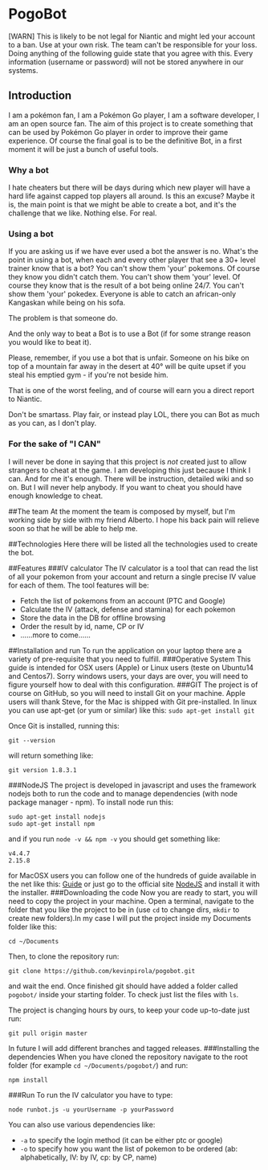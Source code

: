 # PogoBot
[WARN]
This is likely to be not legal for Niantic and might led your account to a ban. Use at your own risk. The team can't be responsible for your loss. Doing anything of the following guide state that you agree with this. Every information (username or password) will not be stored anywhere in our systems.
## Introduction
I am a pokémon fan, I am a Pokémon Go player, I am a software developer, I am an open source fan.
The aim of this project is to create something that can be used by Pokémon Go player in order to improve their game experience.
Of course the final goal is to be the definitive Bot, in a first moment it will be just a bunch of useful tools.
### Why a bot
I hate cheaters but there will be days during which new player will have a hard life against capped top players all around. Is this an excuse? Maybe it is, the main point is that we might be able to create a bot, and it's the challenge that we like. Nothing else. For real.
### Using a bot
If you are asking us if we have ever used a bot the answer is no. What's the point in using a bot, when each and every other player that see a 30+ level trainer know that is a bot?
You can't show them 'your' pokemons. Of course they know you didn't catch them.
You can't show them 'your' level. Of course they know that is the result of a bot being online 24/7.
You can't show them 'your' pokedex. Everyone is able to catch an african-only Kangaskan while being on his sofa.

The problem is that someone do.

And the only way to beat a Bot is to use a Bot (if for some strange reason you would like to beat it).

Please, remember, if you use a bot that is unfair. Someone on his bike on top of a mountain far away in the desert at 40° will be quite upset if you steal his emptied gym - if you're not beside him.

That is one of the worst feeling, and of course will earn you a direct report to Niantic.

Don't be smartass. Play fair, or instead play LOL, there you can Bot as much as you can, as I don't play.
### For the sake of "I CAN"
I will never be done in saying that this project is *not* created just to allow strangers to cheat at the game.
I am developing this just because I think I can. And for me it's enough. There will be instruction, detailed wiki and so on. But I will never help anybody. If you want to cheat you should have enough knowledge to cheat.

##The team
At the moment the team is composed by myself, but I'm working side by side with my friend Alberto. I hope his back pain will relieve soon so that he will be able to help me.

##Technologies
Here there will be listed all the technologies used to create the bot.

##Features
###IV calculator
The IV calculator is a tool that can read the list of all your pokemon from your account and return a single precise IV value for each of them. The tool features will be:

 * Fetch the list of pokemons from an account (PTC and Google)
 * Calculate the IV (attack, defense and stamina) for each pokemon
 * Store the data in the DB for offline browsing
 * Order the result by id, name, CP or IV
 * ......more to come......

##Installation and run
To run the application on your laptop there are a variety of pre-requisite that you need to fulfill.
###Operative System
This guide is intended for OSX users (Apple) or Linux users (teste on Ubuntu14 and Centos7). Sorry windows users, your days are over, you will need to figure yourself how to deal with this configuration.
###GIT
The project is of course on GitHub, so you will need to install Git on your machine.
Apple users will thank Steve, for the Mac is shipped with Git pre-installed.
In linux you can use apt-get (or yum or similar) like this:
```sudo apt-get install git```

Once Git is installed, running this:
```
git --version
```
will return something like:
```
git version 1.8.3.1
```
###NodeJS
The project is developed in javascript and uses the framework nodejs both to run the code and to manage dependencies (with node package manager - npm).
To install node run this:
```
sudo apt-get install nodejs
sudo apt-get install npm
```
and if you run `node -v && npm -v` you should get something like:
```
v4.4.7
2.15.8
```

for MacOSX users you can follow one of the hundreds of guide available in the net like this: [Guide](http://blog.teamtreehouse.com/install-node-js-npm-mac) or just go to the official site [NodeJS](http://www.nodejs.org) and install it with the installer.
###Downloading the code
Now you are ready to start, you will need to copy the project in your machine.
Open a terminal, navigate to the folder that you like the project to be in (use `cd` to change dirs, `mkdir` to create new folders).In my case I will put the project inside my Documents folder like this:
```
cd ~/Documents
```
Then, to clone the repository run:
```
git clone https://github.com/kevinpirola/pogobot.git
```
and wait the end.
Once finished git should have added a folder called `pogobot/` inside your starting folder. To check just list the files with `ls`.

The project is changing hours by ours, to keep your code up-to-date just run:
```
git pull origin master
```

In future I will add different branches and tagged releases.
###Installing the dependencies
When you have cloned the repository navigate to the root folder (for example `cd ~/Documents/pogobot/`) and run:
```
npm install
```

###Run
To run the IV calculator you have to type:
```
node runbot.js -u yourUsername -p yourPassword
```

You can also use various dependencies like:
 * `-a` to specify the login method (it can be either ptc or google)
 * `-o` to specify how you want the list of pokemon to be ordered (ab: alphabetically, IV: by IV, cp: by CP, name)

